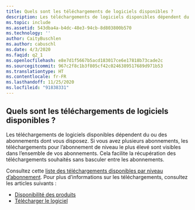 ```yaml
---
title: Quels sont les téléchargements de logiciels disponibles ?
description: Les téléchargements de logiciels disponibles dépendent du ou des abonnements dont vous disposez. Si vous avez plusieurs abonnements, les téléchargements pour le...
ms.topic: include
ms.assetid: 543dba4a-b4dc-48e3-94cb-8d803800b570
ms.technology: ''
author: CaityBuschlen
ms.author: cabuschl
ms.date: 4/3/2020
ms.faqid: q2_1
ms.openlocfilehash: e8e7d1f5667b5acd183017ce6e17818b73cade2c
ms.sourcegitcommit: 967c2f8c1b3f805cf42c0246389517689d971b53
ms.translationtype: HT
ms.contentlocale: fr-FR
ms.lasthandoff: 11/25/2020
ms.locfileid: "91838331"
---
```

## <a name="what-software-downloads-are-available"></a>Quels sont les téléchargements de logiciels disponibles ?

Les téléchargements de logiciels disponibles dépendent du ou des abonnements dont vous disposez. Si vous avez plusieurs abonnements, les téléchargements pour l’abonnement de niveau le plus élevé sont visibles dans l’ensemble de vos abonnements. Cela facilite la récupération des téléchargements souhaités sans basculer entre les abonnements.

Consultez cette [liste des téléchargements disponibles par niveau d’abonnement](https://download.microsoft.com/download/1/5/4/15454442-CF17-47B9-A65D-DF84EF88511B/Visual_Studio_by_Subscription_Level.xlsx). Pour plus d’informations sur les téléchargements, consultez les articles suivants :

- [Disponibilité des produits](https://docs.microsoft.com/visualstudio/subscriptions/product-availability)
- [Télécharger le logiciel](https://docs.microsoft.com/visualstudio/subscriptions/download-software)
